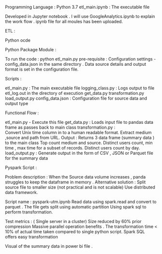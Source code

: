 Programming Language : Python 3.7 
etl_main.ipynb : The executable file 

Developed in Jupyter notebook . I will use GoogleAnalytics.ipynb to explain the work flow . ipynb file for all moules has been uploaded.


ETL :

Python ocde 

Python Package Module :

To run the code : python etl_main.py 
pre-requisite :  Configuration settings - config_data.json in the same directory . Data source details and output format is set in the configuration file.

Scripts :

etl_main.py : The main executable file 
logging_class.py : Logs output to file etl_log.out in the directory of execution 
get_data.py 
transformation.py  
load_output.py 
config_data.json : Configuration file for source data and output type 

Functional Flow :

etl_main.py - Execute this file 
get_data.py : Loads input file to pandas data frame as passes back to main class 
transformation.py :  
  Convert Unix time column in to a human readable format. 
  Extract medium ,source and path from URL.
  Output : Returns 3 data frame (summary data ) to the main class 
  Top count medium and source.
  Distinct users count, min time , max time for a subset of records.
  Distinct users count by day. 
load_output.py : Generate output in the form of CSV , JSON or Parquet file for the summary data


Pyspark Script :

Problem description : When the Source data volume increases , panda struggles to keep the dataframe in memory .
Alternative solution :
Split source file to smaller size (not practical and is not scalable)
Use distributed data framework.

Script name : pyspark-utm.ipynb
Read data using spark.read and convert to parquet 	. The file gets split using automatic partition 
Using spark sql to perform transformation.

Test metrics : ( Single server in a cluster)
Size reduced by 60% prior compression 
Massive parallel operation benefits . The transformation time < 10% of actual time taken compared to single python script.
Spark SQL offers easy transformation 

Visual of the summary data in power bi file . 
